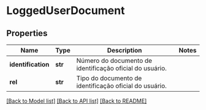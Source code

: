 # LoggedUserDocument

## Properties
Name | Type | Description | Notes
------------ | ------------- | ------------- | -------------
**identification** | **str** | Número do documento de identificação oficial do usuário. | 
**rel** | **str** | Tipo do documento de identificação oficial do usuário. | 

[[Back to Model list]](../README.md#documentation-for-models) [[Back to API list]](../README.md#documentation-for-api-endpoints) [[Back to README]](../README.md)

